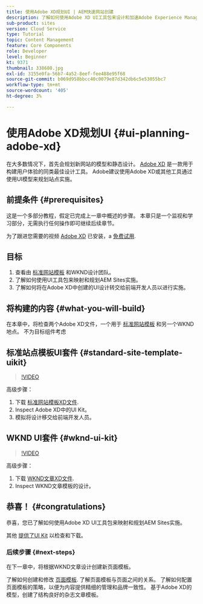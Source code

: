 ```yaml
---
title: 使用Adobe XD规划UI | AEM快速网站创建
description: 了解如何使用Adobe XD UI工具包来设计和加速Adobe Experience Manager Sites实施。
sub-product: sites
version: Cloud Service
type: Tutorial
topic: Content Management
feature: Core Components
role: Developer
level: Beginner
kt: 9371
thumbnail: 338680.jpg
exl-id: 3155e0fa-56b7-4a52-8eef-fee488e95f68
source-git-commit: b069d958bbcc40c0079e87d342db6c5e53055bc7
workflow-type: tm+mt
source-wordcount: '405'
ht-degree: 3%

---
```


# 使用Adobe XD规划UI {#ui-planning-adobe-xd}

在大多数情况下，首先会规划新网站的模型和静态设计。 [Adobe XD](https://www.adobe.com/products/xd.html) 是一款用于构建用户体验的同类最佳设计工具。 Adobe建议使用Adobe XD或其他工具通过使用UI模型来规划站点实施。

## 前提条件 {#prerequisites}

这是一个多部分教程，假定已完成上一章中概述的步骤。 本章只是一个监视和学习部分，无需执行任何操作即可继续后续章节。

为了跟进您需要的视频 [Adobe XD](https://www.adobe.com/products/xd/pricing/free-trial.html) 已安装，a [免费试用](https://www.adobe.com/products/xd/pricing/free-trial.html).

## 目标

1. 查看由 [标准网站模板](https://github.com/adobe/aem-site-template-standard) 和WKND设计团队。
1. 了解如何使用UI工具包来映射和规划AEM Sites实施。
1. 了解如何将在Adobe XD中创建的UI设计转交给前端开发人员以进行实施。

## 将构建的内容 {#what-you-will-build}

在本章中，将检查两个Adobe XD文件，一个用于 [标准网站模板](https://github.com/adobe/aem-site-template-standard) 和另一个WKND地点。 不为目标组件考虑 

## 标准站点模板UI套件 {#standard-site-template-uikit}

>[!VIDEO](https://video.tv.adobe.com/v/338680/?quality=12&learn=on)

高级步骤：

1. 下载 [标准网站模板XD文件](https://github.com/adobe/aem-site-template-standard/raw/main/files/wireframe.xd).
1. Inspect Adobe XD中的UI Kit。
1. 模拟将设计移交给前端开发人员。

## WKND UI套件 {#wknd-ui-kit}

>[!VIDEO](https://video.tv.adobe.com/v/30214/?quality=12&learn=on)

高级步骤：

1. 下载 [WKND文章XD文件](https://github.com/adobe/aem-guides-wknd/releases/download/aem-guides-wknd-0.0.2/AEM_UI-kit-WKND-article-design.xd).
1. Inspect WKND文章模板的设计。

## 恭喜！ {#congratulations}

恭喜，您已了解如何使用Adobe XD UI工具包来映射和规划AEM Sites实施。

其他 [提供了UI Kit](https://www.adobe.com/products/xd/features/ui-kits.html) 以检查和下载。

### 后续步骤 {#next-steps}

在下一章中，将根据WKND文章设计创建新页面模板。

了解如何创建和修改 [页面模板](./page-templates.md). 了解页面模板与页面之间的关系。 了解如何配置页面模板的策略，以便为内容提供精细的管理和品牌一致性。  基于Adobe XD的模型，创建了结构良好的杂志文章模板。
